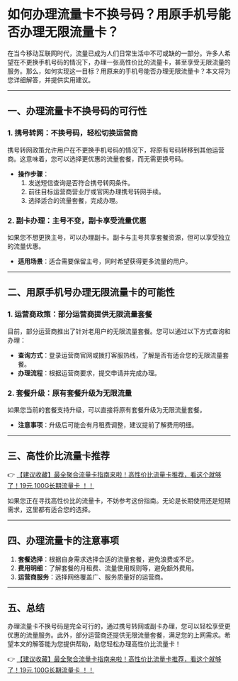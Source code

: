 # 如何办理流量卡不换号码？用原手机号能否办理无限流量卡？

在当今移动互联网时代，流量已成为人们日常生活中不可或缺的一部分。许多人希望在不更换手机号码的情况下，办理一张高性价比的流量卡，甚至享受无限流量的服务。那么，如何实现这一目标？用原来的手机号能否办理无限流量卡？本文将为您详细解答，并提供实用建议。

---

## 一、办理流量卡不换号码的可行性

### 1. **携号转网**：不换号码，轻松切换运营商  
携号转网政策允许用户在不更换手机号码的情况下，将原有号码转移到其他运营商。这意味着，您可以选择更优惠的流量套餐，而无需更换号码。  
- **操作步骤**：  
  1. 发送短信查询是否符合携号转网条件。  
  2. 前往目标运营商营业厅或官网办理携号转网手续。  
  3. 选择适合的流量套餐，完成办理。  

### 2. **副卡办理**：主号不变，副卡享受流量优惠  
如果您不想更换主号，可以办理副卡。副卡与主号共享套餐资源，但可以享受独立的流量优惠。  
- **适用场景**：适合需要保留主号，同时希望获得更多流量的用户。  

---

## 二、用原手机号办理无限流量卡的可能性

### 1. **运营商政策**：部分运营商提供无限流量套餐  
目前，部分运营商推出了针对老用户的无限流量套餐。您可以通过以下方式查询和办理：  
- **查询方式**：登录运营商官网或拨打客服热线，了解是否有适合您的无限流量套餐。  
- **办理流程**：根据运营商要求，提交申请并完成办理。  

### 2. **套餐升级**：原有套餐升级为无限流量  
如果您当前的套餐支持升级，可以直接将原有套餐升级为无限流量套餐。  
- **注意事项**：升级后可能会有月租费调整，建议提前了解费用明细。  

---

## 三、高性价比流量卡推荐

👉 [【建议收藏】最全聚合流量卡指南来啦！高性价比流量卡推荐，看这个就够了！19元 100G长期流量卡 ！！](https://bit.ly/Liuliangka)  

如果您正在寻找高性价比的流量卡，不妨参考这份指南。无论是长期使用还是短期需求，这里都有适合您的选择。  

---

## 四、办理流量卡的注意事项

1. **套餐选择**：根据自身需求选择合适的流量套餐，避免浪费或不足。  
2. **费用明细**：了解套餐的月租费、流量使用规则等，避免额外费用。  
3. **运营商服务**：选择网络覆盖广、服务质量好的运营商。  

---

## 五、总结

办理流量卡不换号码是完全可行的，通过携号转网或副卡办理，您可以轻松享受更优惠的流量服务。此外，部分运营商还提供无限流量套餐，满足您的上网需求。希望本文的解答能为您提供帮助，助您轻松办理高性价比流量卡！  

👉 [【建议收藏】最全聚合流量卡指南来啦！高性价比流量卡推荐，看这个就够了！19元 100G长期流量卡 ！！](https://bit.ly/Liuliangka)